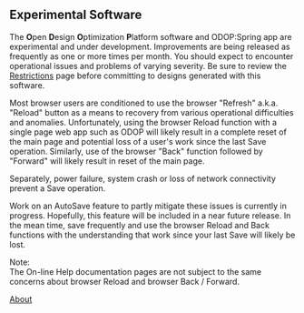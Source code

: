## Experimental Software

The **O**pen **D**esign **O**ptimization **P**latform software 
and ODOP:Spring app are experimental and under development. 
Improvements are being released as frequently as one or more times per month. 
You should expect to encounter operational issues and problems of varying severity.
Be sure to review the [Restrictions](Legal/Restrictions) page before committing to designs generated with this software.

Most browser users are conditioned to use the browser "Refresh" a.k.a. "Reload" button 
as a means to recovery from various operational difficulties and anomalies. 
Unfortunately, 
using the browser Reload function with a single page web app such as ODOP 
will likely result in a complete reset of the main page 
and potential loss of a user's work since the last Save operation. 
Similarly, use of the browser "Back" function followed by "Forward" will likely result in reset of the main page.   

Separately,
power failure, system crash or loss of network connectivity prevent a Save operation.

Work on an AutoSave feature to partly mitigate these issues is currently in progress. 
Hopefully, this feature will be included in a near future release. 
In the mean time, 
save frequently and use the browser Reload and Back functions with the understanding that 
work since your last Save will likely be lost.   

Note:   
The On-line Help documentation pages are not subject to the same concerns about browser Reload and browser Back / Forward.

[About](./)
